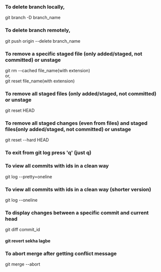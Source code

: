 ### To delete branch locally,
git branch -D branch_name

### To delete branch remotely,
git push origin --delete branch_name

### To remove a specific staged file (only added/staged, not committed) or unstage
git rm --cached file_name(with extension) <br>
or, <br>
git reset file_name(with extension)


### To remove all staged files (only added/staged, not committed) or unstage
git reset HEAD


### To remove all staged changes (even from files) and staged files(only added/staged, not committed) or unstage
git reset --hard HEAD


### To exit from git log press 'q' (just q)

### To view all commits with ids in a clean way 
git log --pretty=oneline


### To view all commits with ids in a clean way (shorter version)
git log --oneline


### To display changes between a specific commit and current head
git diff commit_id
 

#### git revert sekha lagbe

### To abort merge after getting conflict message
git merge --abort